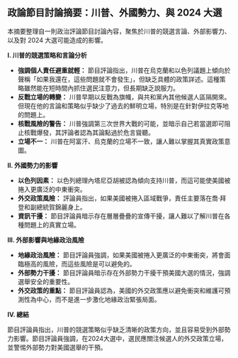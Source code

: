 ## 政論節目討論摘要：川普、外國勢力、與 2024 大選

本摘要整理自一則政治評論節目討論內容，聚焦於川普的競選言論、外部影響力、以及對 2024 大選可能造成的影響。

**I. 川普的競選策略和言論分析**

*   **強調個人責任避重就輕：** 節目評論指出，川普在烏克蘭和以色列議題上傾向於聲稱「如果我還在，這些問題就不會發生」，但缺乏具體的政策詳述。這種策略雖然能在短時間內抓住選民注意力，但長期缺乏說服力。
*   **反戰立場的轉變：** 川普早期以反戰為旗幟，與共和黨內其他候選人區隔開來。但現在他的言論和策略似乎缺少了過去的鮮明立場，特別是在針對伊拉克等地的問題上。
*   **核戰風險的警告：** 川普強調第三次世界大戰的可能，並暗示自己若當選即可阻止核戰爆發，其評論者認為其論點過於危言聳聽。
*   **立場不一：** 川普在阿富汗、烏克蘭的立場不一致，讓人難以掌握其真實政策意圖。

**II. 外國勢力的影響**

*   **以色列因素：** 以色列總理內塔尼亞胡被認為傾向支持川普，而這可能使美國被捲入更廣泛的中東衝突。
*   **外交政策風險：** 評論員指出，如果美國被捲入區域戰爭，責任主要落在喬·拜登和副總統賀錦麗身上。
*   **資訊干擾：** 節目評論員暗示存在層層疊疊的宣傳干擾，讓人難以了解川普在各種問題上的真實立場。

**III. 外部影響與地緣政治風險**

*   **地緣政治風險：** 節目評論員強調，如果美國被捲入更廣泛的中東衝突，將會面臨極高的風險，而這些風險是可以避免的。
*   **外部勢力干擾：** 節目評論員暗示存在外部勢力干擾干預美國大選的情況，強調選舉安全的重要性。
*   **外交政策的重點：** 節目評論員認為，美國的外交政策應以避免衝突和維護可預測性為中心，而不是進一步激化地緣政治緊張局面。

**IV. 總結**

節目評論員指出，川普的競選策略似乎缺乏清晰的政策方向，並且容易受到外部勢力影響。節目評論員強調，在2024大選中，選民應關注候選人的外交政策立場，並警惕外部勢力對美國選舉的干預。